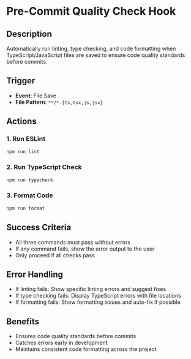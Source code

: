 # Pre-Commit Quality Check Hook

## Description
Automatically run linting, type checking, and code formatting when TypeScript/JavaScript files are saved to ensure code quality standards before commits.

## Trigger
- **Event**: File Save
- **File Pattern**: `**/*.{ts,tsx,js,jsx}`

## Actions

### 1. Run ESLint
```bash
npm run lint
```

### 2. Run TypeScript Check
```bash
npm run typecheck
```

### 3. Format Code
```bash
npm run format
```

## Success Criteria
- All three commands must pass without errors
- If any command fails, show the error output to the user
- Only proceed if all checks pass

## Error Handling
- If linting fails: Show specific linting errors and suggest fixes
- If type checking fails: Display TypeScript errors with file locations
- If formatting fails: Show formatting issues and auto-fix if possible

## Benefits
- Ensures code quality standards before commits
- Catches errors early in development
- Maintains consistent code formatting across the project